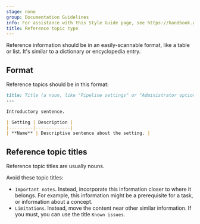 ```yaml
---
stage: none
group: Documentation Guidelines
info: For assistance with this Style Guide page, see https://handbook.gitlab.com/handbook/product/ux/technical-writing/#assignments-to-other-projects-and-subjects.
title: Reference topic type
---
```


Reference information should be in an easily-scannable format,
like a table or list. It's similar to a dictionary or encyclopedia entry.

## Format

Reference topics should be in this format:

```markdown
title: Title (a noun, like "Pipeline settings" or "Administrator options")
---

Introductory sentence.

| Setting | Description |
|---------|-------------|
| **Name** | Descriptive sentence about the setting. |
```

## Reference topic titles

Reference topic titles are usually nouns.

Avoid these topic titles:

- `Important notes`. Instead, incorporate this information
  closer to where it belongs. For example, this information might be a prerequisite
  for a task, or information about a concept.
- `Limitations`. Instead, move the content near other similar information.
  If you must, you can use the title `Known issues`.
